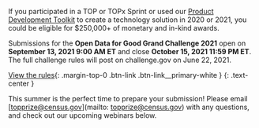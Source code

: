
If you participated in a TOP or TOPx Sprint or used our [Product Development Toolkit]({{site.baseurl}}/product-development/toolkit/) to create a technology solution in 2020 or 2021, you could be eligible for $250,000+ of monetary and in-kind awards.

Submissions for the **Open Data for Good Grand Challenge 2021** open on **September 13, 2021 9:00 AM ET** and close **October 15, 2021 11:59 PM ET**. The full challenge rules will post on challenge.gov on June 22, 2021.

[View the rules](http://bit.ly/ODFGGCWebinar1){: .margin-top-0 .btn-link .btn-link__primary-white }
{: .text-center }

This summer is the perfect time to prepare your submission! Please email [topprize@census.gov](mailto: topprize@census.gov) with any questions, and check out our upcoming webinars below.